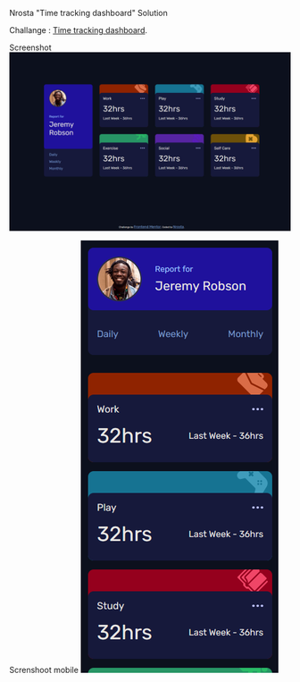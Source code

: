 Nrosta "Time tracking dashboard" Solution

Challange : [Time tracking dashboard](https://www.frontendmentor.io/challenges/time-tracking-dashboard-UIQ7167Jw).

Screenshot
![Screenshot](/images/screenshot.PNG)

Screnshoot mobile
![Screenshot](/images/screenshot-mobile.PNG)
